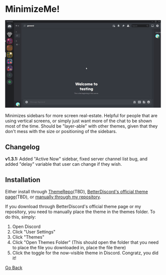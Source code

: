 # MinimizeMe!
![](https://github.com/dvcky/BetterDiscord/raw/master/themes/MinimizeMe/MinimizeMe.gif)

Minimizes sidebars for more screen real-estate. Helpful for people that are using vertical screens, or simply just want more of the chat to be shown most of the time. Should be "layer-able" with other themes, given that they don't mess with the size or positioning of the sidebars.

## Changelog
**v1.3.1:** Added "Active Now" sidebar, fixed server channel list bug, and added "delay" variable that user can change if they wish.

## Installation
Either install through [ThemeRepo]()(TBD), [BetterDiscord's official theme page]()(TBD), or [manually through my repository](https://raw.githubusercontent.com/dvcky/BetterDiscord/master/themes/MinimizeMe/MinimizeMe.theme.css).

If you download through BetterDiscord's official theme page or my repository, you need to manually place the theme in the themes folder. To do this, simply:
1. Open Discord
2. Click "User Settings"
3. Click "Themes"
4. Click "Open Themes Folder" (This should open the folder that you need to place the file you downloaded in, place the file there)
5. Click the toggle for the now-visible theme in Discord. Congratz, you did it!

[Go Back](https://github.com/dvcky/BetterDiscord)
